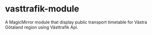 # vasttrafik-module
A MagicMirror module that display public transport timetable for Västra Götaland region using Västtrafik Api.
